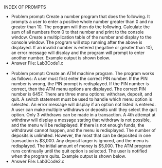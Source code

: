 INDEX OF PROMPTS
- Problem prompt: Create a number program that does the following. It prompts a user to enter a positive whole number greater than 0 and no greater than 10. The program will then do the following. Calculate the sum of all numbers from 0 to that number and print to the console window. Create a multiplication table of the number and display to the console window. The program will stop running after the above is displayed. If an invalid number is entered (negative or greater than 10), an error message will display and the program will prompt to enter another number. Example output is shown below.
- Answer File: Lab3Code1.c
<br/><br/>
- Problem prompt: Create an ATM machine program. The program works as follows: A user must first enter the correct PIN number. If the PIN number is wrong, the PIN prompt is redisplayed. If the PIN number is correct, then the ATM menu options are displayed. The correct PIN number is 6457. There are three menu options: withdraw, deposit, and quit. A switch statement must be used to handle which menu option is selected. An error message will display if an option not listed is entered. A user can make multiple withdraws or deposits until they select the quit option. Only 3 withdraws can be made in a transaction. A 4th attempt at withdraw will display a message stating that withdraw is not possible, and the menu will be redisplayed. If there is not enough funds, the withdrawal cannot happen, and the menu is redisplayed. The number of deposits is unlimited. However, the most that can be deposited in one transaction is $3,000. Any deposit larger is ignored, and the menu is redisplayed. The initial amount of money is $5,000. The ATM program runs continually until the quit option is selected. The user is notified when the program quits. Example output is shown below.
- Answer File: Lab3Code2.c
<br/><br/>
